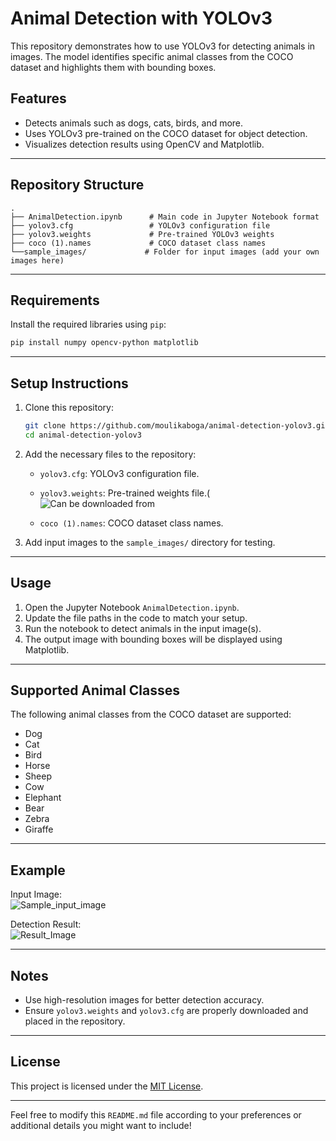 # Animal Detection with YOLOv3

This repository demonstrates how to use YOLOv3 for detecting animals in images. The model identifies specific animal classes from the COCO dataset and highlights them with bounding boxes.

## Features
- Detects animals such as dogs, cats, birds, and more.
- Uses YOLOv3 pre-trained on the COCO dataset for object detection.
- Visualizes detection results using OpenCV and Matplotlib.

---

## Repository Structure
```
.
├── AnimalDetection.ipynb      # Main code in Jupyter Notebook format
├── yolov3.cfg                 # YOLOv3 configuration file
├── yolov3.weights             # Pre-trained YOLOv3 weights
├── coco (1).names             # COCO dataset class names
└──sample_images/             # Folder for input images (add your own images here)

```

---

## Requirements
Install the required libraries using `pip`:
```bash
pip install numpy opencv-python matplotlib
```

---

## Setup Instructions
1. Clone this repository:
   ```bash
   git clone https://github.com/moulikaboga/animal-detection-yolov3.git
   cd animal-detection-yolov3
   ```

2. Add the necessary files to the repository:
   - `yolov3.cfg`: YOLOv3 configuration file.
   - `yolov3.weights`: Pre-trained weights file.( ![Can be downloaded from ](https://github.com/patrick013/Object-Detection---Yolov3/raw/refs/heads/master/model/yolov3.weights)
 
   - `coco (1).names`: COCO dataset class names.

3. Add input images to the `sample_images/` directory for testing.

---

## Usage
1. Open the Jupyter Notebook `AnimalDetection.ipynb`.
2. Update the file paths in the code to match your setup.
3. Run the notebook to detect animals in the input image(s).
4. The output image with bounding boxes will be displayed using Matplotlib.

---

## Supported Animal Classes
The following animal classes from the COCO dataset are supported:
- Dog
- Cat
- Bird
- Horse
- Sheep
- Cow
- Elephant
- Bear
- Zebra
- Giraffe

---

## Example
Input Image:  
![Sample_input_image](https://github.com/user-attachments/assets/4b0c85da-060d-4f8d-b75c-7a01d8cc12a9)
 

Detection Result:  
![Result_Image](https://github.com/user-attachments/assets/d76fe128-a692-4b31-9f88-2cc6175722d2)
 

---

## Notes
- Use high-resolution images for better detection accuracy.
- Ensure `yolov3.weights` and `yolov3.cfg` are properly downloaded and placed in the repository.

---

## License
This project is licensed under the [MIT License](LICENSE).

---

Feel free to modify this `README.md` file according to your preferences or additional details you might want to include!

